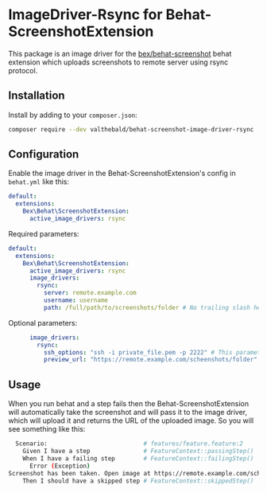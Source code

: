 ImageDriver-Rsync for Behat-ScreenshotExtension
=========================

This package is an image driver for the [bex/behat-screenshot](https://github.com/elvetemedve/behat-screenshot) behat extension 
which uploads screenshots to remote server using rsync protocol.

Installation
------------

Install by adding to your `composer.json`:

```bash
composer require --dev valthebald/behat-screenshot-image-driver-rsync
```

Configuration
-------------

Enable the image driver in the Behat-ScreenshotExtension's config in `behat.yml` like this:

```yml
default:
  extensions:
    Bex\Behat\ScreenshotExtension:
      active_image_drivers: rsync
```

Required parameters:

```yaml
default:
  extensions:
    Bex\Behat\ScreenshotExtension:
      active_image_drivers: rsync
      image_drivers:
        rsync:
          server: remote.example.com
          username: username
          path: /full/path/to/screenshots/folder # No trailing slash here!
```

Optional parameters:
```yaml
      image_drivers:
        rsync:
          ssh_options: "ssh -i private_file.pem -p 2222" # This parameter will be passed as -e to rsync command
          preview_url: "https://remote.example.com/scheenshots/folder" # If screenshots folder is accessible via HTTP/S
```


Usage
-----

When you run behat and a step fails then the Behat-ScreenshotExtension will automatically take the screenshot and will pass it to the image driver, which will upload it and returns the URL of the uploaded image. So you will see something like this:

```bash
  Scenario:                           # features/feature.feature:2
    Given I have a step               # FeatureContext::passingStep()
    When I have a failing step        # FeatureContext::failingStep()
      Error (Exception)
Screenshot has been taken. Open image at https://remote.example.com/scheenshots/folder/feature88_step2.png
    Then I should have a skipped step # FeatureContext::skippedStep()
```
